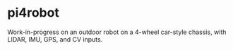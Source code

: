 # pi4robot
Work-in-progress on an outdoor robot on a 4-wheel car-style chassis, with LIDAR, IMU, GPS, and CV inputs.
